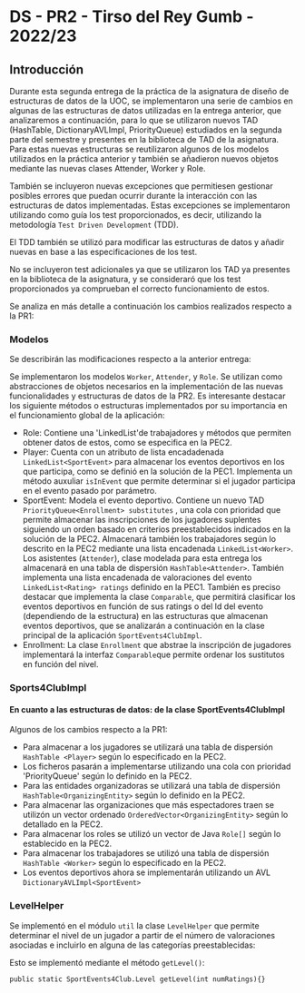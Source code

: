 # DS - PR2 - Tirso del Rey Gumb - 2022/23

## Introducción

Durante esta segunda entrega de la práctica de la asignatura de diseño de estructuras de datos de la UOC, se implementaron una serie de cambios en algunas de las estructuras de datos utilizadas en la entrega anterior, que analizaremos a continuación, para lo que se utilizaron nuevos TAD (HashTable, DictionaryAVLImpl, PriorityQueue) estudiados en la segunda parte del semestre y presentes en la biblioteca de TAD de la asignatura.
Para estas nuevas estructuras se reutilizaron algunos de los modelos utilizados en la práctica anterior y también se añadieron nuevos objetos mediante las nuevas clases Attender, Worker y Role.

También se incluyeron nuevas excepciones que permitiesen gestionar posibles errores que puedan ocurrir durante la interacción con las estructuras de datos implementadas. Estas excepciones se implementaron utilizando como guía los test proporcionados, es decir, utilizando la metodología `Test Driven Development` (TDD). 

El TDD también se utilizó para modificar las estructuras de datos y añadir nuevas en base a las especificaciones de los test.

No se incluyeron test adicionales ya que se utilizaron los TAD ya presentes en la biblioteca de la asignatura, y se consideraró que los test proporcionados ya comprueban el correcto funcionamiento de estos.

Se analiza en más detalle a continuación los cambios realizados respecto a la PR1:


### **Modelos**

Se describirán las modificaciones respecto a la anterior entrega:

Se implementaron los modelos `Worker`, `Attender`, y `Role`. Se utilizan como abstracciones de objetos necesarios en la implementación de las nuevas funcionalidades y estructuras de datos de la PR2. Es interesante destacar los siguiente métodos o estructuras implementados por su importancia en el funcionamiento global de la aplicación:
* Role: Contiene una 'LinkedList<Worker>'de trabajadores y métodos que permiten obtener datos de estos, como se especifica en la PEC2.
* Player: Cuenta con un atributo de lista encadadenada `LinkedList<SportEvent>` para almacenar los eventos deportivos en los que participa, como se definió en la solución de la PEC1. Implementa un método auxuliar `isInEvent` que permite determinar si el jugador participa en el evento pasado por parámetro.
* SportEvent: Modela el evento deportivo. Contiene un nuevo TAD `PriorityQueue<Enrollment> substitutes` , una cola con prioridad que permite almacenar las inscripciones de los jugadores suplentes siguiendo un orden basado en criterios preestablecidos indicados en la solución de la PEC2. Almacenará también los trabajadores según lo descrito en la PEC2 mediante una lista encadenada `LinkedList<Worker>`. Los asistentes (`Attender`), clase modelada para esta entrega los almacenará en una tabla de dispersión `HashTable<Attender>`. También implementa  una lista encadenada de valoraciones del evento `LinkedList<Rating> ratings` definido en la PEC1. También es preciso destacar que implementa la clase `Comparable`, que permitirá clasificar los eventos deportivos en función de sus ratings o del Id del evento (dependiendo de la estructura) en las estructuras que almacenan eventos deportivos, que se analizarán a continuación en la clase principal de la aplicación `SportEvents4ClubImpl`.
* Enrollment: La clase `Enrollment` que abstrae la inscripción de jugadores implementará la interfaz `Comparable`que permite ordenar los sustitutos en función del nivel.

### **Sports4ClubImpl**

#### En cuanto a las **estructuras de datos:** de la clase SportEvents4ClubImpl

Algunos de los cambios respecto a la PR1:

* Para almacenar a los jugadores se utilizará una tabla de dispersión `HashTable <Player>` según lo especificado en la PEC2.
* Los ficheros pasarán a implementarse utilizando una cola con prioridad 'PriorityQueue<File>' según lo definido en la PEC2.
* Para las entidades organizadoras se utilizará una tabla de dispersión `HashTable<OrganizingEntity>` según lo definido en la PEC2.
* Para almacenar las organizaciones que más espectadores traen se utilizón un vector ordenado `OrderedVector<OrganizingEntity>` según lo detallado en la PEC2.
* Para almacenar los roles se utilizó un vector de Java `Role[]` según lo establecido en la PEC2.
* Para almacenar los trabajadores se utilizó una tabla de dispersión `HashTable <Worker>` según lo especificado en la PEC2.
* Los eventos deportivos ahora se implementarán utilizando un AVL  `DictionaryAVLImpl<SportEvent>`


### **LevelHelper**

Se implementó en el módulo `util` la clase `LevelHelper` que permite determinar el nivel de un jugador a partir de el número de valoraciones asociadas e incluirlo en alguna de las categorías preestablecidas:

Esto se implementó mediante el método `getLevel()`:

    public static SportEvents4Club.Level getLevel(int numRatings){}